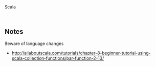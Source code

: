 <br>

Scala

<br>

## Notes

Beware of language changes

* http://allaboutscala.com/tutorials/chapter-8-beginner-tutorial-using-scala-collection-functions/par-function-2-13/

<br>
<br>

<br>
<br>

<br>
<br>

<br>
<br>